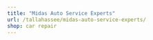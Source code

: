 ```yaml
---
title: "Midas Auto Service Experts"
url: /tallahassee/midas-auto-service-experts/
shop: car repair
---
```

